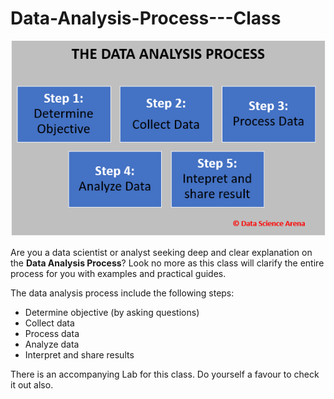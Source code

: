 # Data-Analysis-Process---Class

![The Data Analysis Process](https://github.com/xtian4zy/Data-Analysis-Process---Class/blob/master/Data%20Analysis%20Process%20image.PNG)

Are you a data scientist or analyst seeking deep and clear explanation on the **Data Analysis Process**? Look no more as this class will clarify the entire process for you with examples and practical guides.

The data analysis process include the following steps:

- Determine objective (by asking questions)
- Collect data
- Process data
- Analyze data
- Interpret and share results

There is an accompanying Lab for this class. Do yourself a favour to check it out also.
